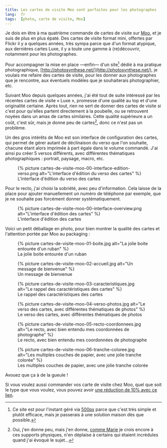 ```yaml
---
title: Les cartes de visite Moo sont parfaites pour les photographes
lang:  fr
tags:  [photo, carte de visite, Moo]
---
```


Je dois en être à ma quatrième commande de cartes de visite sur [Moo](http://www.moo.com/share/txpyyf), et je suis de plus en plus épaté. Des cartes de visite format mini, offertes par Flickr il y a quelques années, très sympa parce que d'un format atypique, aux dernières cartes Luxe, il y a toute une gamme à (re)découvrir, notamment pour les photographes.

Pour accompagner la mise en place —enfin— d'un site[^site] dédié à ma pratique photographique, [http://photosynthese.net/](http://photosynthese.net/), je voulais me refaire des cartes de visite, pour les donner aux photographes que je rencontre, aux éventuels modèles que je souhaiterais photographier, etc.

[^site]: Ce site est pour l'instant géré via [500px](http://500px.com) parce que c'est très simple et plutôt efficace, mais je passerais à une solution maison dès que possible.

Suivant Moo depuis quelques années, j'ai été tout de suite intéressé par les récentes cartes de visite « Luxe », promesse d'une qualité au top et d'une originalité certaine. Après tout, rien ne sert de donner des cartes de visite si c'est pour qu'elles partent directement à la poubelle, ou se retrouvent noyées dans un amas de cartes similaires. Cette qualité supérieure a un coût, c'est sûr, mais je donne peu de cartes[^mais], donc ce n'est pas un problème.

[^mais]: Oui, j'en donne peu, mais j'en donne, [comme Marie](http://marieguillaumet.com/ma-papeterie-moo/) je crois encore à ces supports physiques, n'en déplaise à certains qui étaient incrédules quand j'ai évoqué le sujet…

Un des gros intérêts de Moo est son interface de configuration des cartes, qui permet de gérer autant de déclinaison du verso que l'on souhaite, chacune étant alors imprimée à part égale dans le volume commandé. J'ai ainsi pu créer 5 versos différents, avec différentes thématiques photographiques : portrait, paysage, macro, etc.

<figure>
    {% picture cartes-de-visite-moo-00-interface-edition-verso.png alt="L'interface d'édition du verso des cartes" %}
    <figcaption>L'interface d'édition du verso des cartes</figcaption>
</figure>

Pour le recto, j'ai choisi la sobriété, avec peu d'information. Cela laisse de la place pour ajouter manuellement un numéro de téléphone par exemple, que je ne souhaite pas forcément donner systématiquement.

<figure>
    {% picture cartes-de-visite-moo-00-interface-overview.png alt="L'interface d'édition des cartes" %}
    <figcaption>L'interface d'édition des cartes</figcaption>
</figure>

Voici un petit déballage en photo, pour bien montrer la qualité des cartes et l'attention portée par Moo au packaging :

<figure>
    {% picture cartes-de-visite-moo-01-boite.jpg alt="La jolie boite entourée d'un ruban" %}
    <figcaption>La jolie boite entourée d'un ruban</figcaption>
</figure>

<figure>
    {% picture cartes-de-visite-moo-02-accueil.jpg alt="Un message de bienvenue" %}
    <figcaption>Un message de bienvenue</figcaption>
</figure>

<figure>
    {% picture cartes-de-visite-moo-03-caracteristiques.jpg alt="Le rappel des caractéristiques des cartes" %}
    <figcaption>Le rappel des caractéristiques des cartes</figcaption>
</figure>

<figure>
    {% picture cartes-de-visite-moo-04-verso-photos.jpg alt="Le verso des cartes, avec différentes thématiques de photos" %}
    <figcaption>Le verso des cartes, avec différentes thématiques de photos</figcaption>
</figure>

<figure>
    {% picture cartes-de-visite-moo-05-recto-coordonnees.jpg alt="Le recto, avec bien entendu mes coordonnées de photographe" %}
    <figcaption>Le recto, avec bien entendu mes coordonnées de photographe</figcaption>
</figure>

<figure>
    {% picture cartes-de-visite-moo-06-tranche-coloree.jpg alt="Les multiples couches de papier, avec une jolie tranche colorée" %}
    <figcaption>Les multiples couches de papier, avec une jolie tranche colorée</figcaption>
</figure>

Avouez que ça à de la gueule !

Si vous voulez aussi commander vos carte de visite chez Moo, quel que soit le type que vous voulez, vous pouvez avoir [une réduction de 10% avec ce lien](http://www.moo.com/share/txpyyf).

